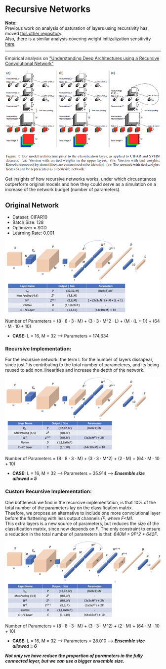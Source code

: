 # Recursive Networks

**Note**:  
Previous work on analysis of saturation of layers using recursivity has moved [this other repository][saturation].  
Also, there is a similar analysis covering weight initizalization sensitivity [here][initialization]

---

Empirical analysis on ["Understanding Deep Architectures using a Recursive Convolutional Network"][paper]   

![paper_img][paper_img]

Get insights of how recursive networks works, under which circusntances outperform original models and how they could serve as a simulation on a increase of the network budget (number of parameters).   

## Original Network

- Dataset: CIFAR10
- Batch Size: 128
- Optimizer = SGD
- Learning Rate: 0.001

![single][single_img]

Number of Parameters = (8 · 8 · 3 · M) + (3 · 3 · M^2 · L) + (M · (L + 1)) + (64 · M · 10 + 10)
- **CASE:** L = 16, M = 32 --> Parameters = 174,634

### Recursive Implementation:
For the recursive network, the term L for the number of layers dissapear, since just 1 is contributing to the total number of parameteres, and its being reused to add non_linearities and increase the depth of the network.

![recursive][recursive_img]

Number of Parameters = (8 · 8 · 3 · M) + (3 · 3 · M^2) + (2 · M) + (64 · M · 10 + 10)
- **CASE:** L = 16, M = 32 --> Parameters = 35.914  --> ***Ensemble size allowed = 5***

### Custom Recursive Implementation:
One bottleneck we find in the recursive implementation, is that 10% of the total number of the parameters lay on the classification matrix.  
Theefore, we propose an alternative to include one more convolutional layer before the flattening with less output channels *(F, where F<M)*.  
This extra layers is a new source of parameters, but reduces the size of the classification matrix, since now depends on *F*. The only constraint to ensure a reduction in the total number of parameters is that: *640M > 9F^2 + 642F*.

![recursive_custom][custom_recursive_img]

Number of Parameters = (8 · 8 · 3 · M) + (3 · 3 · M^2) + (2 · M) + (64 · M · 10 + 10)
- **CASE:** L = 16, M = 32 --> Parameters = 28.010 --> ***Ensemble size allowed = 6***

***Not only we have reduce the proportion of parameters in the fully connected layer, but we can use a bigger ensemble size.***


[saturation]: https://github.com/PabloRR100/Distilling-Deep-Networks.git
[initialization]: https://github.com/PabloRR100/NN_Initialization_Sensitivity.git

[paper_img]: ./images/recursive.png
[single_img]: ./images/01_single_model.png
[recursive_img]: ./images/02_recursive_model.png
[custom_recursive_img]: ./images/03_custom_recursive_model.png


[recursiveanalysis]: ./images/recursive_h2_w4.png

[paper]: https://arxiv.org/abs/1312.1847
